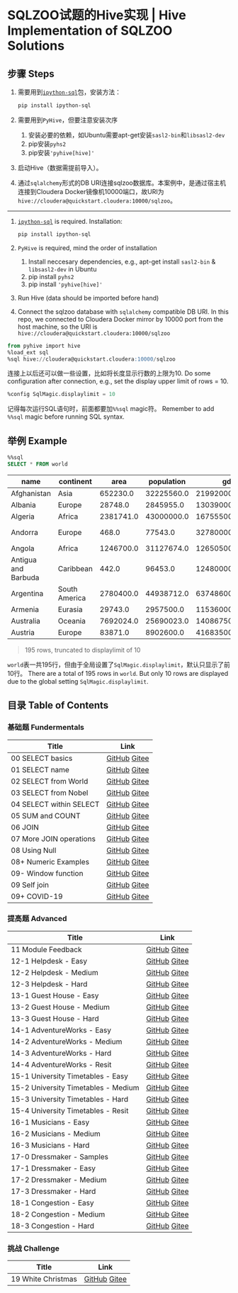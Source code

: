 # SQLZOO试题的Hive实现 | Hive Implementation of SQLZOO Solutions

## 步骤 Steps

1. 需要用到[`ipython-sql`](https://github.com/catherinedevlin/ipython-sql/)包，安装方法：

    ```bash
    pip install ipython-sql
    ```

1. 需要用到`PyHive`，但要注意安装次序
    1. 安装必要的依赖，如Ubuntu需要apt-get安装`sasl2-bin`和`libsasl2-dev`
    1. pip安装`pyhs2`
    1. pip安装`'pyhive[hive]'`
1. 启动Hive（数据需提前导入）。
1. 通过`sqlalchemy`形式的DB URI连接sqlzoo数据库。本案例中，是通过宿主机连接到Cloudera Docker镜像机10000端口，故URI为`hive://cloudera@quickstart.cloudera:10000/sqlzoo`。

---

1. [`ipython-sql`](https://github.com/catherinedevlin/ipython-sql/) is required. Installation:

    ```bash
    pip install ipython-sql
    ```

1. `PyHive` is required, mind the order of installation
    1. Install neccesary dependencies, e.g., apt-get install `sasl2-bin` & `libsasl2-dev` in Ubuntu
    1. pip install `pyhs2`
    1. pip install `'pyhive[hive]'`
1. Run Hive (data should be imported before hand)
1. Connect the sqlzoo database with `sqlalchemy` compatible DB URI. In this repo, we connected to Cloudera Docker mirror by 10000 port from the host machine, so the URI is `hive://cloudera@quickstart.cloudera:10000/sqlzoo`

```sql
from pyhive import hive
%load_ext sql
%sql hive://cloudera@quickstart.cloudera:10000/sqlzoo
```

连接上以后还可以做一些设置，比如将长度显示行数的上限为10. Do some configuration after connection, e.g., set the display upper limit of rows = 10.

```sql
%config SqlMagic.displaylimit = 10
```

记得每次运行SQL语句时，前面都要加`%%sql` magic符。 Remember to add `%%sql` magic before running SQL syntax.

## 举例 Example

```sql
%%sql
SELECT * FROM world
```

name | continent | area | population | gdp | capital | tld | flag
--------|---------------|-------|----------------|-------|---------|-----|------------
Afghanistan | Asia | 652230.0 | 32225560.0 | 21992000000.0 | Kabul | .af | //upload.wikimedia.org/wikipedia/commons/9/9a/Flag_of_Afghanistan.svg
Albania | Europe | 28748.0 | 2845955.0 | 13039000000.0 | Tirana | .al | //upload.wikimedia.org/wikipedia/commons/3/36/Flag_of_Albania.svg
Algeria | Africa | 2381741.0 | 43000000.0 | 167555000000.0 | Algiers | .dz | //upload.wikimedia.org/wikipedia/commons/7/77/Flag_of_Algeria.svg
Andorra | Europe | 468.0 | 77543.0 | 3278000000.0 | Andorra la Vella | .ad | //upload.wikimedia.org/wikipedia/commons/1/19/Flag_of_Andorra.svg
Angola | Africa | 1246700.0 | 31127674.0 | 126505000000.0 | Luanda | .ao | //upload.wikimedia.org/wikipedia/commons/9/9d/Flag_of_Angola.svg
Antigua and Barbuda | Caribbean | 442.0 | 96453.0 | 1248000000.0 | St. John's | .ag | //upload.wikimedia.org/wikipedia/commons/8/89/Flag_of_Antigua_and_Barbuda.svg
Argentina | South America | 2780400.0 | 44938712.0 | 637486000000.0 | Buenos Aires | .ar | //upload.wikimedia.org/wikipedia/commons/1/1a/Flag_of_Argentina.svg
Armenia | Eurasia | 29743.0 | 2957500.0 | 11536000000.0 | Yerevan | .am | //upload.wikimedia.org/wikipedia/commons/2/2f/Flag_of_Armenia.svg
Australia | Oceania | 7692024.0 | 25690023.0 | 1408675000000.0 | Canberra | .au | //upload.wikimedia.org/wikipedia/commons/8/88/Flag_of_Australia_%28converted%29.svg
Austria | Europe | 83871.0 | 8902600.0 | 416835000000.0 | Vienna | .at | //upload.wikimedia.org/wikipedia/commons/4/41/Flag_of_Austria.svg

> 195 rows, truncated to displaylimit of 10

`world`表一共195行，但由于全局设置了`SqlMagic.displaylimit`，默认只显示了前10行。 There are a total of 195 rows in `world`. But only 10 rows are displayed due to the global setting `SqlMagic.displaylimit`.

## 目录 Table of Contents

### 基础题 Fundermentals

Title | Link
------|--------
00 SELECT basics | [GitHub](https://github.com/madlogos/sqlzoo/blob/master/Hive/00%20SELECT%20basics.ipynb)  [Gitee](https://gitee.com/madlogos/sqlzoo/blob/master/Hive/00%20SELECT%20basics.ipynb)
01 SELECT name | [GitHub](https://github.com/madlogos/sqlzoo/blob/master/Hive/01%20SELECT%20name.ipynb)  [Gitee](https://gitee.com/madlogos/sqlzoo/blob/master/Hive/01%20SELECT%20name.ipynb)
02 SELECT from World | [GitHub](https://github.com/madlogos/sqlzoo/blob/master/Hive/02%20SELECT%20from%20World.ipynb)  [Gitee](https://gitee.com/madlogos/sqlzoo/blob/master/Hive/02%20SELECT%20from%20World.ipynb)
03 SELECT from Nobel | [GitHub](https://github.com/madlogos/sqlzoo/blob/master/Hive/03%20SELECT%20from%20Nobel.ipynb)  [Gitee](https://gitee.com/madlogos/sqlzoo/blob/master/Hive/03%20SELECT%20from%20Nobel.ipynb)
04 SELECT within SELECT | [GitHub](https://github.com/madlogos/sqlzoo/blob/master/Hive/04%20SELECT%20within%20SELECT.ipynb)  [Gitee](https://gitee.com/madlogos/sqlzoo/blob/master/Hive/04%20SELECT%20within%20SELECT.ipynb)
05 SUM and COUNT | [GitHub](https://github.com/madlogos/sqlzoo/blob/master/Hive/05%20SUM%20and%20COUNT.ipynb)  [Gitee](https://gitee.com/madlogos/sqlzoo/blob/master/Hive/05%20SUM%20and%20COUNT.ipynb)
06 JOIN | [GitHub](https://github.com/madlogos/sqlzoo/blob/master/Hive/06%20JOIN.ipynb)  [Gitee](https://gitee.com/madlogos/sqlzoo/blob/master/Hive/06%20JOIN.ipynb)
07 More JOIN operations | [GitHub](https://github.com/madlogos/sqlzoo/blob/master/Hive/07%20More%20JOIN%20operations.ipynb)  [Gitee](https://gitee.com/madlogos/sqlzoo/blob/master/Hive/07%20More%20JOIN%20operations.ipynb)
08 Using Null | [GitHub](https://github.com/madlogos/sqlzoo/blob/master/Hive/08%20Using%20Null.ipynb)  [Gitee](https://gitee.com/madlogos/sqlzoo/blob/master/Hive/08%20Using%20Null.ipynb)
08+ Numeric Examples | [GitHub](https://github.com/madlogos/sqlzoo/blob/master/Hive/08+%20Numeric%20Examples.ipynb)  [Gitee](https://gitee.com/madlogos/sqlzoo/blob/master/Hive/08+%20Numeric%20Examples.ipynb)
09- Window function | [GitHub](https://github.com/madlogos/sqlzoo/blob/master/Hive/09-%20Window%20function.ipynb)  [Gitee](https://gitee.com/madlogos/sqlzoo/blob/master/Hive/09-%20Window%20function.ipynb)
09 Self join | [GitHub](https://github.com/madlogos/sqlzoo/blob/master/Hive/09%20Self%20join.ipynb)  [Gitee](https://gitee.com/madlogos/sqlzoo/blob/master/Hive/09%20Self%20join.ipynb)
09+ COVID-19 | [GitHub](https://github.com/madlogos/sqlzoo/blob/master/Hive/09%2B%20COVID%2019.ipynb)  [Gitee](https://gitee.com/madlogos/sqlzoo/blob/master/Hive/09%2B%20COVID%2019.ipynb)

### 提高题 Advanced

Title | Link
------|--------
11 Module Feedback | [GitHub](https://github.com/madlogos/sqlzoo/blob/master/Hive/11%20Module%20Feedback.ipynb)  [Gitee](https://gitee.com/madlogos/sqlzoo/blob/master/Hive/11%20Module%20Feedback.ipynb)
12-1 Helpdesk - Easy | [GitHub](https://github.com/madlogos/sqlzoo/blob/master/Hive/12-1%20Helpdesk%20-%20Easy.ipynb)  [Gitee](https://gitee.com/madlogos/sqlzoo/blob/master/Hive/12-1%20Helpdesk%20-%20Easy.ipynb)
12-2 Helpdesk - Medium | [GitHub](https://github.com/madlogos/sqlzoo/blob/master/Hive/12-2%20Helpdesk%20-%20Medium.ipynb)  [Gitee](https://gitee.com/madlogos/sqlzoo/blob/master/Hive/12-2%20Helpdesk%20-%20Medium.ipynb)
12-3 Helpdesk - Hard | [GitHub](https://github.com/madlogos/sqlzoo/blob/master/Hive/12-3%20Helpdesk%20-%20Hard.ipynb)  [Gitee](https://gitee.com/madlogos/sqlzoo/blob/master/Hive/12-3%20Helpdesk%20-%20Hard.ipynb)
13-1 Guest House - Easy | [GitHub](https://github.com/madlogos/sqlzoo/blob/master/Hive/13-1%20Guest%20House%20-%20Easy.ipynb)  [Gitee](https://gitee.com/madlogos/sqlzoo/blob/master/Hive/13-1%20Guest%20House%20-%20Easy.ipynb)
13-2 Guest House - Medium | [GitHub](https://github.com/madlogos/sqlzoo/blob/master/Hive/13-2%20Guest%20House%20-%20Medium.ipynb)  [Gitee](https://gitee.com/madlogos/sqlzoo/blob/master/Hive/13-2%20Guest%20House%20-%20Medium.ipynb)
13-3 Guest House - Hard | [GitHub](https://github.com/madlogos/sqlzoo/blob/master/Hive/13-3%20Guest%20House%20-%20Hard.ipynb)  [Gitee](https://gitee.com/madlogos/sqlzoo/blob/master/Hive/13-3%20Guest%20House%20-%20Hard.ipynb)
14-1 AdventureWorks - Easy | [GitHub](https://github.com/madlogos/sqlzoo/blob/master/Hive/14-1%20AdventureWorks%20-%20Easy.ipynb)  [Gitee](https://gitee.com/madlogos/sqlzoo/blob/master/Hive/14-1%20AdventureWorks%20-%20Easy.ipynb)
14-2 AdventureWorks - Medium | [GitHub](https://github.com/madlogos/sqlzoo/blob/master/Hive/14-2%20AdventureWorks%20-%20Medium.ipynb)  [Gitee](https://gitee.com/madlogos/sqlzoo/blob/master/Hive/14-2%20AdventureWorks%20-%20Medium.ipynb)
14-3 AdventureWorks - Hard | [GitHub](https://github.com/madlogos/sqlzoo/blob/master/Hive/14-3%20AdventureWorks%20-%20Hard.ipynb)  [Gitee](https://gitee.com/madlogos/sqlzoo/blob/master/Hive/14-3%20AdventureWorks%20-%20Hard.ipynb)
14-4 AdventureWorks - Resit | [GitHub](https://github.com/madlogos/sqlzoo/blob/master/Hive/14-4%20AdventureWorks%20-%20Resit.ipynb)  [Gitee](https://gitee.com/madlogos/sqlzoo/blob/master/Hive/14-4%20AdventureWorks%20-%20Resit.ipynb)
15-1 University Timetables - Easy | [GitHub](https://github.com/madlogos/sqlzoo/blob/master/Hive/15-1%20University%20Timetables%20-%20Easy.ipynb)  [Gitee](https://gitee.com/madlogos/sqlzoo/blob/master/Hive/15-1%20University%20Timetables%20-%20Easy.ipynb)
15-2 University Timetables - Medium | [GitHub](https://github.com/madlogos/sqlzoo/blob/master/Hive/15-2%20University%20Timetables%20-%20Medium.ipynb)  [Gitee](https://gitee.com/madlogos/sqlzoo/blob/master/Hive/15-2%20University%20Timetables%20-%20Medium.ipynb)
15-3 University Timetables - Hard | [GitHub](https://github.com/madlogos/sqlzoo/blob/master/Hive/15-3%20University%20Timetables%20-%20Hard.ipynb)  [Gitee](https://gitee.com/madlogos/sqlzoo/blob/master/Hive/15-3%20University%20Timetables%20-%20Hard.ipynb)
15-4 University Timetables - Resit | [GitHub](https://github.com/madlogos/sqlzoo/blob/master/Hive/15-4%20University%20Timetables%20-%20Resit.ipynb)  [Gitee](https://gitee.com/madlogos/sqlzoo/blob/master/Hive/15-4%20University%20Timetables%20-%20Resit.ipynb)
16-1 Musicians - Easy | [GitHub](https://github.com/madlogos/sqlzoo/blob/master/Hive/16-1%20Musicians%20-%20Easy.ipynb)  [Gitee](https://gitee.com/madlogos/sqlzoo/blob/master/Hive/16-1%20Musicians%20-%20Easy.ipynb)
16-2 Musicians - Medium | [GitHub](https://github.com/madlogos/sqlzoo/blob/master/Hive/16-2%20Musicians%20-%20Medium.ipynb)  [Gitee](https://gitee.com/madlogos/sqlzoo/blob/master/Hive/16-2%20Musicians%20-%20Medium.ipynb)
16-3 Musicians - Hard | [GitHub](https://github.com/madlogos/sqlzoo/blob/master/Hive/16-3%20Musicians%20-%20Hard.ipynb)  [Gitee](https://gitee.com/madlogos/sqlzoo/blob/master/Hive/16-3%20Musicians%20-%20Hard.ipynb)
17-0 Dressmaker - Samples | [GitHub](https://github.com/madlogos/sqlzoo/blob/master/Hive/17-0%20Dressmaker%20-%20Samples.ipynb)  [Gitee](https://gitee.com/madlogos/sqlzoo/blob/master/Hive/17-0%20Dressmaker%20-%20Samples.ipynb)
17-1 Dressmaker - Easy | [GitHub](https://github.com/madlogos/sqlzoo/blob/master/Hive/17-1%20Dressmaker%20-%20Easy.ipynb)  [Gitee](https://gitee.com/madlogos/sqlzoo/blob/master/Hive/17-1%20Dressmaker%20-%20Easy.ipynb)
17-2 Dressmaker - Medium | [GitHub](https://github.com/madlogos/sqlzoo/blob/master/Hive/17-2%20Dressmaker%20-%20Medium.ipynb)  [Gitee](https://gitee.com/madlogos/sqlzoo/blob/master/Hive/17-2%20Dressmaker%20-%20Medium.ipynb)
17-3 Dressmaker - Hard | [GitHub](https://github.com/madlogos/sqlzoo/blob/master/Hive/17-3%20Dressmaker%20-%20Hard.ipynb)  [Gitee](https://gitee.com/madlogos/sqlzoo/blob/master/Hive/17-3%20Dressmaker%20-%20Hard.ipynb)
18-1 Congestion - Easy | [GitHub](https://github.com/madlogos/sqlzoo/blob/master/Hive/18-1%20Congestion%20-%20Easy.ipynb)  [Gitee](https://gitee.com/madlogos/sqlzoo/blob/master/Hive/18-1%20Congestion%20-%20Easy.ipynb)
18-2 Congestion - Medium | [GitHub](https://github.com/madlogos/sqlzoo/blob/master/Hive/18-2%20Congestion%20-%20Medium.ipynb)  [Gitee](https://gitee.com/madlogos/sqlzoo/blob/master/Hive/18-2%20Congestion%20-%20Medium.ipynb)
18-3 Congestion - Hard | [GitHub](https://github.com/madlogos/sqlzoo/blob/master/Hive/18-3%20Congestion%20-%20Hard.ipynb)  [Gitee](https://gitee.com/madlogos/sqlzoo/blob/master/Hive/18-3%20Congestion%20-%20Hard.ipynb)

### 挑战 Challenge

Title | Link
------|--------
19 White Christmas | [GitHub](https://github.com/madlogos/sqlzoo/blob/master/Hive/19%20White%20Christmas.ipynb)  [Gitee](https://gitee.com/madlogos/sqlzoo/blob/master/Hive/19%20White%20Christmas.ipynb)
